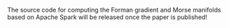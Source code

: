 The source code for computing the Forman gradient and Morse manifolds based on Apache Spark will be released once the paper is published!
